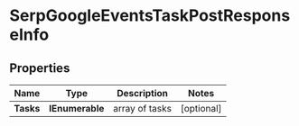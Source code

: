 # SerpGoogleEventsTaskPostResponseInfo


## Properties

| Name | Type | Description | Notes |
|------------ | ------------- | ------------- | -------------|
**Tasks** | **IEnumerable<SerpGoogleEventsTaskPostTaskInfo>** | array of tasks |[optional]|